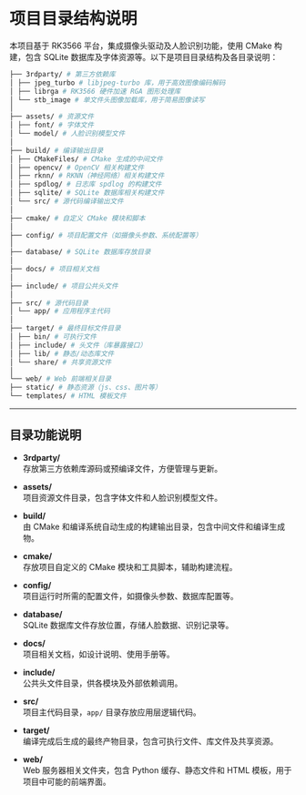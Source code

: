 # 项目目录结构说明

本项目基于 RK3566 平台，集成摄像头驱动及人脸识别功能，使用 CMake 构建，包含 SQLite 数据库及字体资源等。以下是项目目录结构及各目录说明：

```bash
├── 3rdparty/ # 第三方依赖库
│ ├── jpeg_turbo # libjpeg-turbo 库，用于高效图像编码解码
│ ├── librga # RK3566 硬件加速 RGA 图形处理库
│ └── stb_image # 单文件头图像加载库，用于简易图像读写
│
├── assets/ # 资源文件
│ ├── font/ # 字体文件
│ └── model/ # 人脸识别模型文件
│
├── build/ # 编译输出目录
│ ├── CMakeFiles/ # CMake 生成的中间文件
│ ├── opencv/ # OpenCV 相关构建文件
│ ├── rknn/ # RKNN（神经网络）相关构建文件
│ ├── spdlog/ # 日志库 spdlog 的构建文件
│ ├── sqlite/ # SQLite 数据库相关构建文件
│ └── src/ # 源代码编译输出文件
│
├── cmake/ # 自定义 CMake 模块和脚本
│
├── config/ # 项目配置文件（如摄像头参数、系统配置等）
│
├── database/ # SQLite 数据库存放目录
│
├── docs/ # 项目相关文档
│
├── include/ # 项目公共头文件
│
├── src/ # 源代码目录
│ └── app/ # 应用程序主代码
│
├── target/ # 最终目标文件目录
│ ├── bin/ # 可执行文件
│ ├── include/ # 头文件（库暴露接口）
│ ├── lib/ # 静态/动态库文件
│ └── share/ # 共享资源文件
│
└── web/ # Web 前端相关目录
├── static/ # 静态资源（js、css、图片等）
└── templates/ # HTML 模板文件
```


---

## 目录功能说明

- **3rdparty/**  
  存放第三方依赖库源码或预编译文件，方便管理与更新。

- **assets/**  
  项目资源文件目录，包含字体文件和人脸识别模型文件。

- **build/**  
  由 CMake 和编译系统自动生成的构建输出目录，包含中间文件和编译生成物。

- **cmake/**  
  存放项目自定义的 CMake 模块和工具脚本，辅助构建流程。

- **config/**  
  项目运行时所需的配置文件，如摄像头参数、数据库配置等。

- **database/**  
  SQLite 数据库文件存放位置，存储人脸数据、识别记录等。

- **docs/**  
  项目相关文档，如设计说明、使用手册等。

- **include/**  
  公共头文件目录，供各模块及外部依赖调用。

- **src/**  
  项目主代码目录，`app/` 目录存放应用层逻辑代码。

- **target/**  
  编译完成后生成的最终产物目录，包含可执行文件、库文件及共享资源。

- **web/**  
  Web 服务器相关文件夹，包含 Python 缓存、静态文件和 HTML 模板，用于项目中可能的前端界面。
